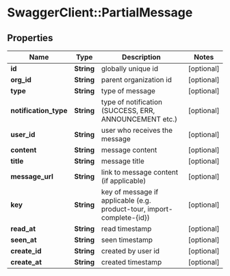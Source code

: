# SwaggerClient::PartialMessage

## Properties
Name | Type | Description | Notes
------------ | ------------- | ------------- | -------------
**id** | **String** | globally unique id | [optional] 
**org_id** | **String** | parent organization id | [optional] 
**type** | **String** | type of message | [optional] 
**notification_type** | **String** | type of notification (SUCCESS, ERR, ANNOUNCEMENT etc.) | [optional] 
**user_id** | **String** | user who receives the message | [optional] 
**content** | **String** | message content | [optional] 
**title** | **String** | message title | [optional] 
**message_url** | **String** | link to message content (if applicable) | [optional] 
**key** | **String** | key of message if applicable (e.g. product-tour, import-complete-{id}) | [optional] 
**read_at** | **String** | read timestamp | [optional] 
**seen_at** | **String** | seen timestamp | [optional] 
**create_id** | **String** | created by user id | [optional] 
**create_at** | **String** | created timestamp | [optional] 


